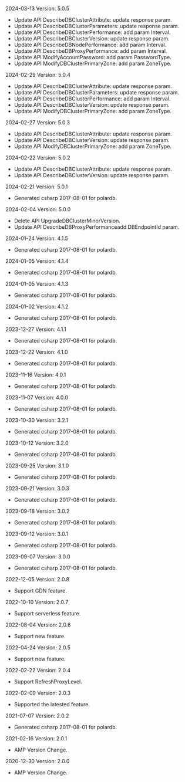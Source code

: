 2024-03-13 Version: 5.0.5
- Update API DescribeDBClusterAttribute: update response param.
- Update API DescribeDBClusterParameters: update response param.
- Update API DescribeDBClusterPerformance: add param Interval.
- Update API DescribeDBClusterVersion: update response param.
- Update API DescribeDBNodePerformance: add param Interval.
- Update API DescribeDBProxyPerformance: add param Interval.
- Update API ModifyAccountPassword: add param PasswordType.
- Update API ModifyDBClusterPrimaryZone: add param ZoneType.


2024-02-29 Version: 5.0.4
- Update API DescribeDBClusterAttribute: update response param.
- Update API DescribeDBClusterParameters: update response param.
- Update API DescribeDBClusterPerformance: add param Interval.
- Update API DescribeDBClusterVersion: update response param.
- Update API ModifyDBClusterPrimaryZone: add param ZoneType.


2024-02-27 Version: 5.0.3
- Update API DescribeDBClusterAttribute: update response param.
- Update API DescribeDBClusterVersion: update response param.
- Update API ModifyDBClusterPrimaryZone: add param ZoneType.


2024-02-22 Version: 5.0.2
- Update API DescribeDBClusterAttribute: update response param.
- Update API DescribeDBClusterVersion: update response param.


2024-02-21 Version: 5.0.1
- Generated csharp 2017-08-01 for polardb.

2024-02-04 Version: 5.0.0
- Delete API UpgradeDBClusterMinorVersion.
- Update API DescribeDBProxyPerformanceadd DBEndpointId param.


2024-01-24 Version: 4.1.5
- Generated csharp 2017-08-01 for polardb.

2024-01-05 Version: 4.1.4
- Generated csharp 2017-08-01 for polardb.

2024-01-05 Version: 4.1.3
- Generated csharp 2017-08-01 for polardb.

2024-01-02 Version: 4.1.2
- Generated csharp 2017-08-01 for polardb.

2023-12-27 Version: 4.1.1
- Generated csharp 2017-08-01 for polardb.

2023-12-22 Version: 4.1.0
- Generated csharp 2017-08-01 for polardb.

2023-11-16 Version: 4.0.1
- Generated csharp 2017-08-01 for polardb.

2023-11-07 Version: 4.0.0
- Generated csharp 2017-08-01 for polardb.

2023-10-30 Version: 3.2.1
- Generated csharp 2017-08-01 for polardb.

2023-10-12 Version: 3.2.0
- Generated csharp 2017-08-01 for polardb.

2023-09-25 Version: 3.1.0
- Generated csharp 2017-08-01 for polardb.

2023-09-21 Version: 3.0.3
- Generated csharp 2017-08-01 for polardb.

2023-09-18 Version: 3.0.2
- Generated csharp 2017-08-01 for polardb.

2023-09-12 Version: 3.0.1
- Generated csharp 2017-08-01 for polardb.

2023-09-07 Version: 3.0.0
- Generated csharp 2017-08-01 for polardb.

2022-12-05 Version: 2.0.8
- Support GDN feature.

2022-10-10 Version: 2.0.7
- Support serverless feature.

2022-08-04 Version: 2.0.6
- Support new feature.

2022-04-24 Version: 2.0.5
- Support new feature.

2022-02-22 Version: 2.0.4
 - Support RefreshProxyLevel.

2022-02-09 Version: 2.0.3
- Supported the latested feature.

2021-07-07 Version: 2.0.2
- Generated csharp 2017-08-01 for polardb.

2021-02-16 Version: 2.0.1
- AMP Version Change.

2020-12-30 Version: 2.0.0
- AMP Version Change.

